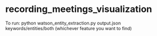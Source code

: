 # recording_meetings_visualization
To run: python watson_entity_extraction.py output.json keywords/entities/both (whichever feature you want to find)
